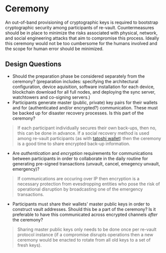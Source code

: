 # Ceremony

An out-of-band provisioning of cryptographic keys is required to bootstrap cryptographic security among participants of re-vault. Countermeasures should be in place to minimize the risks associated with physical, network, and social engineering attacks that aim to compromise this process. Ideally this ceremony would not be too cumbersome for the humans involved and the scope for human error should be minimized.

## Design Questions

- Should the preparation phase be considered separately from the ceremony? (preparation includes: specifying the architectural configuration, device aquisition, software installation for each device, blockchain download for all full nodes, and deploying the sync server, watchtowers and co-signing servers.)
- Participants generate master (public, private) key pairs for their wallets and for (authenticated and/or encrypted?) communication. These must be backed up for disaster recovery processes. Is this part of the ceremony? 
> If each participant individually secures their own back-ups, then no, this can be done in advance. If a social recovery method is used among re-vault participants (as with [tatoshi wallet](https://tatoshi.io/)) then the ceremony is a good time to share encrypted back-up information.
- Are _authentication_ and _encryption_ requirements for communications between participants in order to collaborate in the daily routine for generating pre-signed transactions (unvault, cancel, emegency unvault, emergency)? 
> If communications are occuring over IP then encryption is a necessary protection from evesdropping entities who pose the risk of operational disruption by broadcasting one of the emergency transactions. 
- Participants must share their wallets' master public keys in order to construct vault addresses. Should this be a part of the ceremony? Is it preferable to have this communicated across encrypted channels _after_ the ceremony? 
> Sharing master public keys only needs to be done once per re-vault protocol instance (if a compromise disrupts operations then a new ceremony would be enacted to rotate from all old keys to a set of fresh keys).

